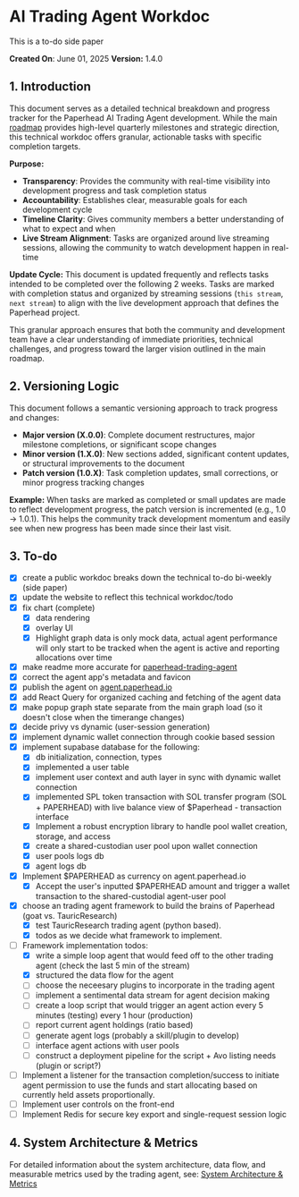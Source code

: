 # AI Trading Agent Workdoc
This is a to-do side paper

  

**Created On**: June 01, 2025
**Version:** 1.4.0

## 1. Introduction

This document serves as a detailed technical breakdown and progress tracker for the Paperhead AI Trading Agent development. While the main [roadmap](README.md#6-roadmap) provides high-level quarterly milestones and strategic direction, this technical workdoc offers granular, actionable tasks with specific completion targets.

**Purpose:**
- **Transparency**: Provides the community with real-time visibility into development progress and task completion status
- **Accountability**: Establishes clear, measurable goals for each development cycle
- **Timeline Clarity**: Gives community members a better understanding of what to expect and when
- **Live Stream Alignment**: Tasks are organized around live streaming sessions, allowing the community to watch development happen in real-time

**Update Cycle:**
This document is updated frequently and reflects tasks intended to be completed over the following 2 weeks. Tasks are marked with completion status and organized by streaming sessions (`this stream`, `next stream`) to align with the live development approach that defines the Paperhead project.

This granular approach ensures that both the community and development team have a clear understanding of immediate priorities, technical challenges, and progress toward the larger vision outlined in the main roadmap.

## 2. Versioning Logic

This document follows a semantic versioning approach to track progress and changes:

- **Major version (X.0.0)**: Complete document restructures, major milestone completions, or significant scope changes
- **Minor version (1.X.0)**: New sections added, significant content updates, or structural improvements to the document  
- **Patch version (1.0.X)**: Task completion updates, small corrections, or minor progress tracking changes

**Example:** When tasks are marked as completed or small updates are made to reflect development progress, the patch version is incremented (e.g., 1.0 → 1.0.1). This helps the community track development momentum and easily see when new progress has been made since their last visit.

## 3. To-do

- [x] create a public workdoc breaks down the technical to-do bi-weekly (side paper)
- [x] update the website to reflect this technical workdoc/todo
- [x] fix chart (complete)
	- [x] data rendering
	- [x] overlay UI
	- [x] Highlight graph data is only mock data, actual agent performance will only start to be tracked when the agent is active and reporting allocations over time
- [x] make readme more accurate for [paperhead-trading-agent](https://github.com/0xpaperhead/paperhead-trading-agent)
- [x] correct the agent app's metadata and favicon
- [x] publish the agent on [agent.paperhead.io](https://paperhead.io)
- [x] add React Query for organized caching and fetching of the agent data
- [x] make popup graph state separate from the main graph load (so it doesn't close when the timerange changes)
- [x] decide privy vs dynamic (user-session generation)
- [x] implement dynamic wallet connection through cookie based session
- [x] implement supabase database for the following:
	- [x] db initialization, connection, types
	- [x] implemented a user table
	- [x] implement user context and auth layer in sync with dynamic wallet connection
	- [x] implemented SPL token transaction with SOL transfer program (SOL + PAPERHEAD) with live balance view of $Paperhead - transaction interface
	- [x] Implement a robust encryption library to handle pool wallet creation, storage, and access
	- [x] create a shared-custodian user pool upon wallet connection
	- [x] user pools logs db
	- [x] agent logs db
- [x] Implement $PAPERHEAD as currency on agent.paperhead.io
	- [x] Accept the user's inputted $PAPERHEAD amount and trigger a wallet transaction to the shared-custodial agent-user pool	
- [x] choose an trading agent framework to build the brains of Paperhead (goat vs. TauricResearch)
	- [x] test TauricResearch trading agent (python based).
	- [x] todos as we decide what framework to implement.
- [ ] Framework implementation todos:
	- [x] write a simple loop agent that would feed off to the other trading agent (check the last 5 min of the stream)
	- [x] structured the data flow for the agent
	- [ ] choose the neceesary plugins to incorporate in the trading agent
	- [ ] implement a sentimental data stream for agent decision making
	- [ ] create a loop script that would trigger an agent action every 5 minutes (testing) every 1 hour (production)
	- [ ] report current agent holdings (ratio based)
	- [ ] generate agent logs (probably a skill/plugin to develop)
	- [ ] interface agent actions with user pools
	- [ ] construct a deployment pipeline for the script + Avo listing needs (plugin or script?)
- [ ] Implement a listener for the transaction completion/success to initiate agent permission to use the funds and start allocating based on currently held assets proportionally.
- [ ] Implement user controls on the front-end
- [ ] Implement Redis for secure key export and single-request session logic

## 4. System Architecture & Metrics

For detailed information about the system architecture, data flow, and measurable metrics used by the trading agent, see: [System Architecture & Metrics](system-architecture.md)